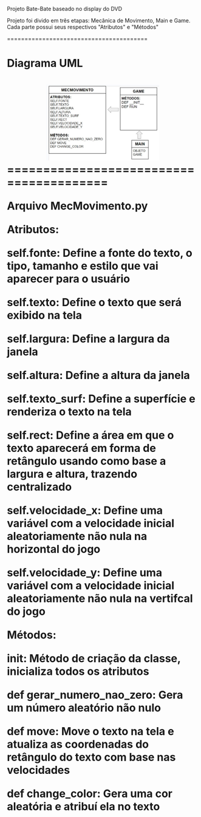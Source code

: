 Projeto Bate-Bate baseado no display do DVD

Projeto foi divido em três etapas: Mecânica de Movimento, Main e Game. Cada parte possui seus respectivos "Atributos" e "Métodos"

========================================
<h1>Diagrama UML<h1>

<div align=center>

<img height="200em" src="./img/diagrama.jpg">

</div>
========================================

Arquivo MecMovimento.py

Atributos:

self.fonte: Define a fonte do texto, o tipo, tamanho e estilo que vai aparecer para o usuário

self.texto: Define o texto que será exibido na tela

self.largura: Define a largura da janela 

self.altura: Define a altura da janela

self.texto_surf: Define a superfície e renderiza o texto na tela

self.rect: Define a área em que o texto aparecerá em forma de retângulo usando como base a largura e altura, trazendo centralizado

self.velocidade_x: Define uma variável com a velocidade inicial aleatoriamente não nula na horizontal do jogo

self.velocidade_y: Define uma variável com a velocidade inicial aleatoriamente não nula na vertifcal do jogo

Métodos:

__init__: Método de criação da classe, inicializa todos os atributos

def gerar_numero_nao_zero: Gera um número aleatório não nulo

def move: Move o texto na tela e atualiza as coordenadas do retângulo do texto com base nas velocidades

def change_color: Gera uma cor aleatória e atribuí ela no texto
